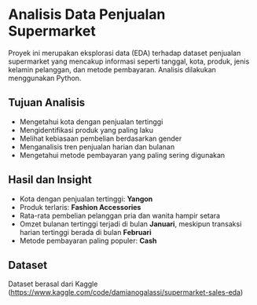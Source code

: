 # Analisis Data Penjualan Supermarket

Proyek ini merupakan eksplorasi data (EDA) terhadap dataset penjualan supermarket yang mencakup informasi seperti tanggal, kota, produk, jenis kelamin pelanggan, dan metode pembayaran. Analisis dilakukan menggunakan Python.

## Tujuan Analisis
- Mengetahui kota dengan penjualan tertinggi
- Mengidentifikasi produk yang paling laku
- Melihat kebiasaan pembelian berdasarkan gender
- Menganalisis tren penjualan harian dan bulanan
- Mengetahui metode pembayaran yang paling sering digunakan

## Hasil dan Insight
- Kota dengan penjualan tertinggi: **Yangon**
- Produk terlaris: **Fashion Accessories**
- Rata-rata pembelian pelanggan pria dan wanita hampir setara
- Omzet bulanan tertinggi terjadi di bulan **Januari**, meskipun transaksi harian tertinggi berada di bulan **Februari**
- Metode pembayaran paling populer: **Cash**

## Dataset
Dataset berasal dari Kaggle (https://www.kaggle.com/code/damianogalassi/supermarket-sales-eda)
